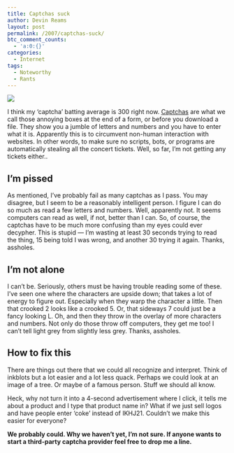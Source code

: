 ```yaml
---
title: Captchas suck
author: Devin Reams
layout: post
permalink: /2007/captchas-suck/
btc_comment_counts:
  - 'a:0:{}'
categories:
  - Internet
tags:
  - Noteworthy
  - Rants
---
```

<img src="https://devin.reams.me/wp-content/uploads/2007/01/captcha.jpg" align="center" />

I think my &#8216;captcha&#8217; batting average is 300 right now. [Captchas][1] are what we call those annoying boxes at the end of a form, or before you download a file. They show you a jumble of letters and numbers and you have to enter what it is. Apparently this is to circumvent non-human interaction with websites. In other words, to make sure no scripts, bots, or programs are automatically stealing all the concert tickets. Well, so far, I&#8217;m not getting any tickets either..

<!--more-->

## I&#8217;m pissed

As mentioned, I&#8217;ve probably fail as many captchas as I pass. You may disagree, but I seem to be a reasonably intelligent person. I figure I can do so much as read a few letters and numbers. Well, apparently not. It seems computers can read as well, if not, better than I can. So, of course, the captchas have to be much more confusing than my eyes could ever decypher. This is stupid &#8212; I&#8217;m wasting at least 30 seconds trying to read the thing, 15 being told I was wrong, and another 30 trying it again. Thanks, assholes.

## I&#8217;m not alone

I can&#8217;t be. Seriously, others must be having trouble reading some of these. I&#8217;ve seen one where the characters are upside down; that takes a lot of energy to figure out. Especially when they warp the character a little. Then that crooked 2 looks like a crooked 5. Or, that sideways 7 could just be a fancy looking L. Oh, and then they throw in the overlay of more characters and numbers. Not only do those throw off computers, they get me too! I can&#8217;t tell light grey from slightly less grey. Thanks, assholes.

## How to fix this

There are things out there that we could all recognize and interpret. Think of inkblots but a lot easier and a lot less quack. Perhaps we could look at an image of a tree. Or maybe of a famous person. Stuff we should all know.

Heck, why not turn it into a 4-second advertisement where I click, it tells me about a product and I type that product name in? What if we just sell logos and have people enter &#8216;coke&#8217; instead of IKHJ21. Couldn&#8217;t we make this easier for everyone?

**We probably could. Why we haven&#8217;t yet, I&#8217;m not sure. If anyone wants to start a third-party captcha provider feel free to drop me a line.**

 [1]: http://en.wikipedia.org/wiki/Captcha